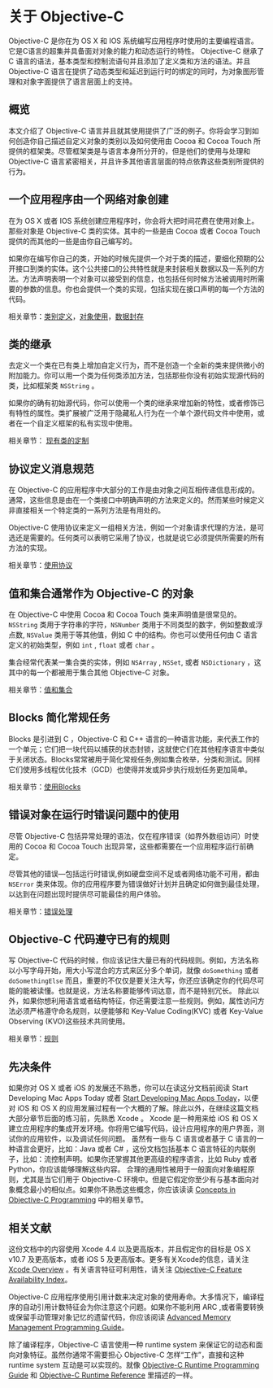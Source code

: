 # 关于 Objective-C 

Objective-C 是你在为 OS X 和 IOS 系统编写应用程序时使用的主要编程语言。它是C语言的超集并具备面对对象的能力和动态运行的特性。 Objective-C 继承了 C 语言的语法，基本类型和控制流语句并且添加了定义类和方法的语法。并且 Objective-C 语言在提供了动态类型和延迟到运行时的绑定的同时，为对象图形管理和对象字面提供了语言层面上的支持。

## 概览
本文介绍了 Objective-C 语言并且就其使用提供了广泛的例子。你将会学习到如何创造你自己描述自定义对象的类别以及如何使用由 Cocoa 和 Cocoa Touch 所提供的框架类。尽管框架类是与语言本身所分开的，但是他们的使用与处理和 Objective-C 语言紧密相关，并且许多其他语言层面的特点依靠这些类别所提供的行为。

## 一个应用程序由一个网络对象创建
在为 OS X 或者 IOS 系统创建应用程序时，你会将大把时间花费在使用对象上。那些对象是 Objective-C 类的实体。其中的一些是由 Cocoa 或者 Cocoa Touch 提供的而其他的一些是由你自己编写的。

如果你在编写你自己的类，开始的时候先提供一个对于类的描述，要细化预期的公开接口到类的实体。这个公共接口的公共特性就是来封装相关数据以及一系列的方法。方法声明表明一个对象可以接受到的信息，也包括任何时候方法被调用时所需要的参数的信息。你也会提供一个类的实现，包括实现在接口声明的每一个方法的代码。

相关章节：[类别定义](https://developer.apple.com/library/mac/documentation/Cocoa/Conceptual/ProgrammingWithObjectiveC/DefiningClasses/DefiningClasses.html#//apple_ref/doc/uid/TP40011210-CH3-SW1)，[对象使用](https://developer.apple.com/library/mac/documentation/Cocoa/Conceptual/ProgrammingWithObjectiveC/WorkingwithObjects/WorkingwithObjects.html#//apple_ref/doc/uid/TP40011210-CH4-SW1)，[数据封存](https://developer.apple.com/library/mac/documentation/Cocoa/Conceptual/ProgrammingWithObjectiveC/EncapsulatingData/EncapsulatingData.html#//apple_ref/doc/uid/TP40011210-CH5-SW1)

## 类的继承

去定义一个类在已有类上增加自定义行为，而不是创造一个全新的类来提供微小的附加能力。你可以用一个类为任何类添加方法，包括那些你没有初始实现源代码的类，比如框架类 `NSString` 。

如果你的确有初始源代码，你可以使用一个类的继承来增加新的特性，或者修饰已有特性的属性。类扩展被广泛用于隐藏私人行为在一个单个源代码文件中使用，或者在一个自定义框架的私有实现中使用。

相关章节： [现有类的定制](https://developer.apple.com/library/mac/documentation/Cocoa/Conceptual/ProgrammingWithObjectiveC/CustomizingExistingClasses/CustomizingExistingClasses.html#//apple_ref/doc/uid/TP40011210-CH6-SW1)

## 协议定义消息规范

在 Objective-C 的应用程序中大部分的工作是由对象之间互相传递信息形成的。通常，这些信息是由在一个类接口中明确声明的方法来定义的。然而某些时候定义非直接相关一个特定类的一系列方法是有用处的。

Objective-C 使用协议来定义一组相关方法，例如一个对象请求代理的方法，是可选还是需要的。任何类可以表明它采用了协议，也就是说它必须提供所需要的所有方法的实现。

相关章节：[使用协议](https://developer.apple.com/library/mac/documentation/Cocoa/Conceptual/ProgrammingWithObjectiveC/WorkingwithProtocols/WorkingwithProtocols.html#//apple_ref/doc/uid/TP40011210-CH11-SW1)

## 值和集合通常作为 Objective-C 的对象

在 Objective-C 中使用 Cocoa 和 Cocoa Touch 类来声明值是很常见的。 `NSString` 类用于字符串的字符，`NSNumber` 类用于不同类型的数字，例如整数或浮点数, `NSValue` 类用于等其他值，例如 C 中的结构。你也可以使用任何由 C 语言定义的初始类型，例如 `int` , `float` 或者 `char` 。

集合经常代表某一集合类的实体，例如 `NSArray` , `NSSet`, 或者 `NSDictionary` ，这其中的每一个都被用于集合其他 Objective-C 对象。

相关章节：[值和集合](https://developer.apple.com/library/mac/documentation/Cocoa/Conceptual/ProgrammingWithObjectiveC/FoundationTypesandCollections/FoundationTypesandCollections.html#//apple_ref/doc/uid/TP40011210-CH7-SW1)

## Blocks 简化常规任务
Blocks 是引进到 C ，Objective-C 和 C++ 语言的一种语言功能，来代表工作的一个单元；它们把一块代码以捕获的状态封锁，这就使它们在其他程序语言中类似于关闭状态。Blocks常常被用于简化常规任务,例如集合枚举，分类和测试。同样它们使用多线程优化技术（GCD）也使得并发或异步执行规划任务更加简单。

相关章节：[使用Blocks](https://developer.apple.com/library/mac/documentation/Cocoa/Conceptual/ProgrammingWithObjectiveC/WorkingwithBlocks/WorkingwithBlocks.html#//apple_ref/doc/uid/TP40011210-CH8-SW1)

## 错误对象在运行时错误问题中的使用
尽管 Objective-C 包括异常处理的语法，仅在程序错误（如界外数组访问）时使用的 Cocoa 和 Cocoa Touch 出现异常，这些都需要在一个应用程序运行前确定。

尽管其他的错误—包括运行时错误,例如硬盘空间不足或者网络功能不可用，都由 `NSError` 类来体现。你的应用程序要为错误做好计划并且确定如何做到最佳处理，以达到在问题出现时提供尽可能最佳的用户体验。

相关章节：[错误处理](https://developer.apple.com/library/mac/documentation/Cocoa/Conceptual/ProgrammingWithObjectiveC/ErrorHandling/ErrorHandling.html#//apple_ref/doc/uid/TP40011210-CH9-SW1)

## Objective-C 代码遵守已有的规则
写 Objective-C 代码的时候，你应该记住大量已有的代码规则。例如，方法名称以小写字母开始，用大小写混合的方式来区分多个单词，就像 `doSomething` 或者 `doSomethingElse` 而且，重要的不仅仅是要关注大写，你还应该确定你的代码尽可能的能被读懂。也就是说，方法名称要能够传词达意，而不是特别冗长。
除此以外，如果你想利用语言或者结构特征，你还需要注意一些规则。例如，属性访问方法必须严格遵守命名规则，以便能够和 Key-Value Coding(KVC) 或者 Key-Value Observing (KVO)这些技术共同使用。


相关章节：[规则](https://developer.apple.com/library/mac/documentation/Cocoa/Conceptual/ProgrammingWithObjectiveC/Conventions/Conventions.html#//apple_ref/doc/uid/TP40011210-CH10-SW1)

## 先决条件
如果你对 OS X 或者 iOS 的发展还不熟悉，你可以在读这分文档前阅读 Start Developing Mac Apps Today 或者 [Start Developing Mac Apps Today](https://developer.apple.com/library/mac/referencelibrary/GettingStarted/RoadMapOSX/index.html#//apple_ref/doc/uid/TP40012262)，以便对 iOS 和 OS X 的应用发展过程有一个大概的了解。除此以外，在继续这篇文档大部分章节后面的练习前，先熟悉 Xcode 。 Xcode 是一种用来给 iOS 和 OS X 建立应用程序的集成开发环境。你将用它编写代码，设计应用程序的用户界面，测试你的应用软件，以及调试任何问题。
虽然有一些与 C 语言或者基于 C 语言的一种语言会更好，比如：Java 或者 C# ，这份文档包括基本 C 语言特征的内联例子，比如：流控制声明。如果你还掌握其他更高级的程序语言，比如 Ruby 或者 Python，你应该能够理解这些内容。
合理的通用性被用于一般面向对象编程原则，尤其是当它们用于 Objective-C 环境中。但是它假定你至少有与基本面向对象概念最小的相似点。如果你不熟悉这些概念，你应该读读 [Concepts in Objective-C Programming](https://developer.apple.com/library/mac/documentation/General/Conceptual/CocoaEncyclopedia/Introduction/Introduction.html#//apple_ref/doc/uid/TP40010810) 中的相关章节。

## 相关文献
这份文档中的内容使用 Xcode 4.4 以及更高版本，并且假定你的目标是 OS X v10.7 及更高版本，或者 iOS 5 及更高版本。更多有关Xcode的信息，请关注 [Xcode Overview](https://developer.apple.com/library/mac/documentation/ToolsLanguages/Conceptual/Xcode_Overview/index.html#//apple_ref/doc/uid/TP40010215) 。有关语言特征可利用性，请关注 [Objective-C Feature Availability Index](https://developer.apple.com/library/mac/releasenotes/ObjectiveC/ObjCAvailabilityIndex/index.html#//apple_ref/doc/uid/TP40012243)。

Objective-C 应用程序使用引用计数来决定对象的使用寿命。大多情况下，编译程序的自动引用计数特征会为你注意这个问题。如果你不能利用 ARC ,或者需要转换或保留手动管理对象记忆的遗留代码，你应该阅读 [Advanced Memory Management Programming Guide](https://developer.apple.com/library/mac/documentation/Cocoa/Conceptual/MemoryMgmt/Articles/MemoryMgmt.html#//apple_ref/doc/uid/10000011i)。


除了编译程序，Objective-C 语言使用一种 runtime system 来保证它的动态和面向对象特征。虽然你通常不需要担心 Objective-C 怎样“工作”，直接和这种 runtime system 互动是可以实现的。就像 [Objective-C Runtime Programming Guide](https://developer.apple.com/library/mac/documentation/Cocoa/Conceptual/ObjCRuntimeGuide/Introduction/Introduction.html#//apple_ref/doc/uid/TP40008048) 和 [Objective-C Runtime Reference](https://developer.apple.com/library/mac/documentation/Cocoa/Reference/ObjCRuntimeRef/index.html#//apple_ref/doc/uid/TP40001418) 里描述的一样。
